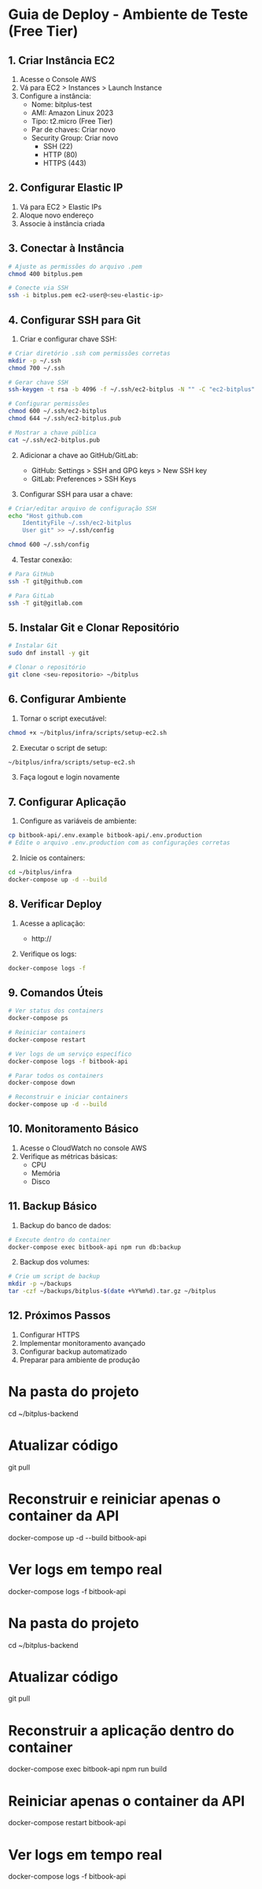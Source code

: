 # Guia de Deploy - Ambiente de Teste (Free Tier)

## 1. Criar Instância EC2

1. Acesse o Console AWS
2. Vá para EC2 > Instances > Launch Instance
3. Configure a instância:
   - Nome: bitplus-test
   - AMI: Amazon Linux 2023
   - Tipo: t2.micro (Free Tier)
   - Par de chaves: Criar novo
   - Security Group: Criar novo
     - SSH (22)
     - HTTP (80)
     - HTTPS (443)

## 2. Configurar Elastic IP

1. Vá para EC2 > Elastic IPs
2. Aloque novo endereço
3. Associe à instância criada

## 3. Conectar à Instância

```bash
# Ajuste as permissões do arquivo .pem
chmod 400 bitplus.pem

# Conecte via SSH
ssh -i bitplus.pem ec2-user@<seu-elastic-ip>
```

## 4. Configurar SSH para Git

1. Criar e configurar chave SSH:

```bash
# Criar diretório .ssh com permissões corretas
mkdir -p ~/.ssh
chmod 700 ~/.ssh

# Gerar chave SSH
ssh-keygen -t rsa -b 4096 -f ~/.ssh/ec2-bitplus -N "" -C "ec2-bitplus"

# Configurar permissões
chmod 600 ~/.ssh/ec2-bitplus
chmod 644 ~/.ssh/ec2-bitplus.pub

# Mostrar a chave pública
cat ~/.ssh/ec2-bitplus.pub
```

2. Adicionar a chave ao GitHub/GitLab:

   - GitHub: Settings > SSH and GPG keys > New SSH key
   - GitLab: Preferences > SSH Keys

3. Configurar SSH para usar a chave:

```bash
# Criar/editar arquivo de configuração SSH
echo "Host github.com
    IdentityFile ~/.ssh/ec2-bitplus
    User git" >> ~/.ssh/config

chmod 600 ~/.ssh/config
```

4. Testar conexão:

```bash
# Para GitHub
ssh -T git@github.com

# Para GitLab
ssh -T git@gitlab.com
```

## 5. Instalar Git e Clonar Repositório

```bash
# Instalar Git
sudo dnf install -y git

# Clonar o repositório
git clone <seu-repositorio> ~/bitplus
```

## 6. Configurar Ambiente

1. Tornar o script executável:

```bash
chmod +x ~/bitplus/infra/scripts/setup-ec2.sh
```

2. Executar o script de setup:

```bash
~/bitplus/infra/scripts/setup-ec2.sh
```

3. Faça logout e login novamente

## 7. Configurar Aplicação

1. Configure as variáveis de ambiente:

```bash
cp bitbook-api/.env.example bitbook-api/.env.production
# Edite o arquivo .env.production com as configurações corretas
```

2. Inicie os containers:

```bash
cd ~/bitplus/infra
docker-compose up -d --build
```

## 8. Verificar Deploy

1. Acesse a aplicação:

   - http://<seu-elastic-ip>

2. Verifique os logs:

```bash
docker-compose logs -f
```

## 9. Comandos Úteis

```bash
# Ver status dos containers
docker-compose ps

# Reiniciar containers
docker-compose restart

# Ver logs de um serviço específico
docker-compose logs -f bitbook-api

# Parar todos os containers
docker-compose down

# Reconstruir e iniciar containers
docker-compose up -d --build
```

## 10. Monitoramento Básico

1. Acesse o CloudWatch no console AWS
2. Verifique as métricas básicas:
   - CPU
   - Memória
   - Disco

## 11. Backup Básico

1. Backup do banco de dados:

```bash
# Execute dentro do container
docker-compose exec bitbook-api npm run db:backup
```

2. Backup dos volumes:

```bash
# Crie um script de backup
mkdir -p ~/backups
tar -czf ~/backups/bitplus-$(date +%Y%m%d).tar.gz ~/bitplus
```

## 12. Próximos Passos

1. Configurar HTTPS
2. Implementar monitoramento avançado
3. Configurar backup automatizado
4. Preparar para ambiente de produção

<!-- Quando houver alteracoes no docker file ou deps -->

# Na pasta do projeto

cd ~/bitplus-backend

# Atualizar código

git pull

# Reconstruir e reiniciar apenas o container da API

docker-compose up -d --build bitbook-api

# Ver logs em tempo real

docker-compose logs -f bitbook-api

<!-- Quando houver apenas em codigos -->

# Na pasta do projeto

cd ~/bitplus-backend

# Atualizar código

git pull

# Reconstruir a aplicação dentro do container

docker-compose exec bitbook-api npm run build

# Reiniciar apenas o container da API

docker-compose restart bitbook-api

# Ver logs em tempo real

docker-compose logs -f bitbook-api
